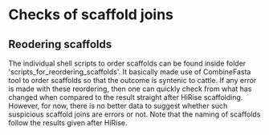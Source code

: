 # Checks of scaffold joins
## Reodering scaffolds
The individual shell scripts to order scaffolds can be found inside folder 'scripts_for_reordering_scaffolds'. It basically made use of CombineFasta tool to order scaffolds so that the outcome is syntenic to cattle. If any error is made with these reordering, then one can quickly check from what has changed when compared to the result straight after HiRise scaffolding. However, for now, there is no better data to suggest whether such suspicious scaffold joins are errors or not. Note that the naming of scaffolds follow the results given after HiRise.
